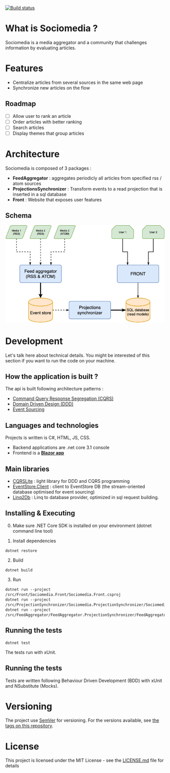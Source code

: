 [![Build status](https://ci.appveyor.com/api/projects/status/0ohnap9efouupl72?svg=true)](https://ci.appveyor.com/project/pierregillon/backgroundr)

# What is Sociomedia ?
Sociomedia is a media aggregator and a community that challenges information by evaluating articles.

# Features
* Centralize articles from several sources in the same web page
* Synchronize new articles on the flow

## Roadmap
- [ ] Allow user to rank an article
- [ ] Order articles with better ranking
- [ ] Search articles
- [ ] Display themes that group articles

# Architecture
Sociomedia is composed of 3 packages :
- **FeedAggregator** : aggregates periodicly all articles from specified rss / atom sources
- **ProjectionsSynchronizer** : Transform events to a read projection that is inserted in a sql database
- **Front** : Website that exposes user features

## Schema
![](./architecture.png?raw=true)

# Development
Let's talk here about technical details. You might be interested of this section if you want to run the code on your machine.

## How the application is built ?
The api is built following architecture patterns : 
- [Command Query Response Segregation (CQRS)](https://www.martinfowler.com/bliki/CQRS.html)
- [Domain Driven Design (DDD)](https://domainlanguage.com/ddd/)
- [Event Sourcing](https://martinfowler.com/eaaDev/EventSourcing.html)

## Languages and technologies
Projects is written is C#, HTML, JS, CSS.
- Backend applications are .net core 3.1 console
- Frontend is a [**Blazor app**](https://dotnet.microsoft.com/apps/aspnet/web-apps/blazor)

## Main libraries
* [CQRSLite](https://github.com/gautema/CQRSlite) : light library for DDD and CQRS programming
* [EventStore.Client](https://eventstore.com/docs/) : client to EventStore DB (the stream-oriented database optimised for event sourcing)
* [Linq2Db](https://github.com/linq2db/linq2db) : Linq to database provider, optimized in sql request building.

## Installing & Executing
0. Make sure .NET Core SDK is installed on your environment (dotnet command line tool)

1. Install dependencies
```
dotnet restore
```

2. Build
```
dotnet build
```

3. Run
```
dotnet run --project /src/Front/Sociomedia.Front/Sociomedia.Front.csproj
dotnet run --project /src/ProjectionSynchronizer/Sociomedia.ProjectionSynchronizer/Sociomedia.ProjectionSynchronizer.csproj
dotnet run --project /src/FeedAggregator/FeedAggregator.ProjectionSynchronizer/FeedAggregator.ProjectionSynchronizer.csproj
```
## Running the tests
```
dotnet test
```
The tests run with xUnit.

## Running the tests
Tests are written following Behaviour Driven Development (BDD) with xUnit and NSubstitute (Mocks).

# Versioning
The project use [SemVer](http://semver.org/) for versioning. For the versions available, see [the tags on this repository](https://github.com/pierregillon/sociomedia/releases).

# License
This project is licensed under the MIT License - see the [LICENSE.md](LICENSE.md) file for details
